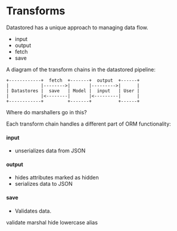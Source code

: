 Transforms
==========
Datastored has a unique approach to managing data flow.

  - input
  - output
  - fetch
  - save

A diagram of the transform chains in the datastored pipeline:

```
+------------+  fetch  +-------+  output  +------+
|            |-------->|       |--------->|      |
| Datastores |  save   | Model |  input   | User |
|            |<--------|       |<---------|      |
+------------+         +-------+          +------+
```

Where do marshallers go in this?

Each transform chain handles a different part of ORM functionality:

#### input
- unserializes data from JSON

#### output
- hides attributes marked as hidden
- serializes data to JSON

#### save
- Validates data.


validate
marshal
hide
lowercase
alias
